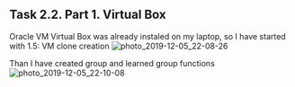 ## Task 2.2. Part 1. Virtual Box

Oracle VM Virtual Box was already instaled on my laptop, so I have started with 1.5: VM clone creation
![photo_2019-12-05_22-08-26](https://user-images.githubusercontent.com/58468159/70269824-ce86ab00-17ab-11ea-893e-e5acd6cd367c.jpg)

Than I have created group and learned group functions
![photo_2019-12-05_22-10-08](https://user-images.githubusercontent.com/58468159/70269928-055cc100-17ac-11ea-8fca-e39f2bd2f62b.jpg)
